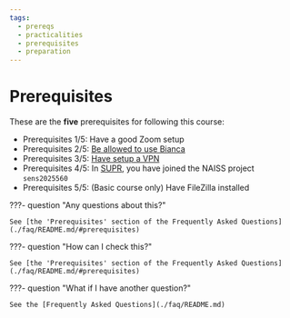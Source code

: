 ```yaml
---
tags:
  - prereqs
  - practicalities
  - prerequisites
  - preparation
---
```


# Prerequisites

These are the **five** prerequisites for following this course:

- Prerequisites 1/5: Have a good Zoom setup
- Prerequisites 2/5: [Be allowed to use Bianca](https://docs.uppmax.uu.se/getting_started/bianca_usage_prerequisites/)
- Prerequisites 3/5: [Have setup a VPN](https://docs.uppmax.uu.se/getting_started/setup_vpn/)
- Prerequisites 4/5: In [SUPR](https://supr.naiss.se/project/request/?search=sens2025560), you have joined the NAISS project `sens2025560`
- Prerequisites 5/5: (Basic course only) Have FileZilla installed

???- question "Any questions about this?"

    See [the 'Prerequisites' section of the Frequently Asked Questions](./faq/README.md/#prerequisites)

???- question "How can I check this?"

    See [the 'Prerequisites' section of the Frequently Asked Questions](./faq/README.md/#prerequisites)

???- question "What if I have another question?"

    See the [Frequently Asked Questions](./faq/README.md)
